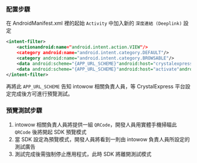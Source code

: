 ### 配置步驟
在 AndroidManifest.xml 裡的起始 `Activity` 中加入新的 `深度連結 (Deeplink)` 設定

``` xml
<intent-filter>
    <actionandroid:name="android.intent.action.VIEW"/>
    <category android:name="android.intent.category.DEFAULT"/>
    <category android:name="android.intent.category.BROWSABLE"/>
    <data android:scheme="{APP_URL_SCHEME}"android:host="crystalexpress"/>
    <data android:scheme="{APP_URL_SCHEME}"android:host="activate"android:pathPattern=".*"/>
</intent-filter>
```

再將此 `APP_URL_SCHEME` 告知 intowow 相關負責人員，等 CrystalExpress 平台設定完成後方可進行預覽測試。

### 預覽測試步驟
1. intowow 相關負責人員將提供一組 `QRCode`，開發人員用實體手機掃瞄此 `QRCode` 後將開起 SDK 預覽模式
2. 當 SDK 設定為預覽模式，開發人員將看到一則由 intowow 負責人員所設定的測試廣告
3. 測試完成後需強制停止應用程式，此時 SDK 將離開測試模式
